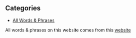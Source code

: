 ## Categories
- [All Words & Phrases](markdown/all.md)

All words & phrases on this website comes from this [website](https://oneidalanguage.ca/learn-our-language/oneidalanguage-words-phrases/)
